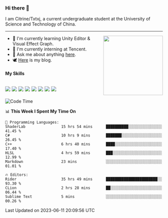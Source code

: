 ### Hi there 👋

I am Citrine/Txtxj, a current undergraduate student at the University of Science and Technology of China.

---

<img align="right" height="190" src="http://github-profile-summary-cards.vercel.app/api/cards/stats?username=txtxj&theme=vue">

- 🌱 I'm currently learning Unity Editor & Visual Effect Graph.
- 🐶 I'm currently interning at Tencent.
- 💬 Ask me about anything [here](https://github.com/txtxj/txtxj/issues).
- 🕊️ [Here](https://txtxj.top) is my blog.

#### My Skills

![](https://img.shields.io/badge/C%23-239120?logo=csharp&logoColor=fff)
![](https://img.shields.io/badge/Unity-000000?logo=unity&logoColor=fff)
![](https://img.shields.io/badge/Python-3e74a2?logo=python&logoColor=fff)
![](https://img.shields.io/badge/C++-65318e?logo=cplusplus&logoColor=fff)
![](https://img.shields.io/badge/C-5654a2?logo=c&logoColor=fff)
![](https://img.shields.io/badge/Blender-f5792a?logo=blender&logoColor=fff)
![](https://img.shields.io/badge/MS%20SQL-cc2927?logo=microsoftsqlserver&logoColor=fff)
![](https://img.shields.io/badge/My%20SQL-4479a1?logo=mysql&logoColor=fff)
---

<!--START_SECTION:waka-->
![Code Time](http://img.shields.io/badge/Code%20Time-1%2C010%20hrs%2023%20mins-blue)

📊 **This Week I Spent My Time On** 

```text
💬 Programming Languages: 
ShaderLab                15 hrs 54 mins      ██████████░░░░░░░░░░░░░░░   41.45 % 
C#                       10 hrs 9 mins       ███████░░░░░░░░░░░░░░░░░░   26.45 % 
C++                      6 hrs 40 mins       ████░░░░░░░░░░░░░░░░░░░░░   17.40 % 
HLSL                     4 hrs 59 mins       ███░░░░░░░░░░░░░░░░░░░░░░   12.99 % 
Markdown                 23 mins             ░░░░░░░░░░░░░░░░░░░░░░░░░   01.01 % 

🔥 Editors: 
Rider                    35 hrs 49 mins      ███████████████████████░░   93.30 % 
CLion                    2 hrs 28 mins       ██░░░░░░░░░░░░░░░░░░░░░░░   06.44 % 
Sublime Text             5 mins              ░░░░░░░░░░░░░░░░░░░░░░░░░   00.26 % 
```


 Last Updated on 2023-06-11 20:09:56 UTC
<!--END_SECTION:waka-->
